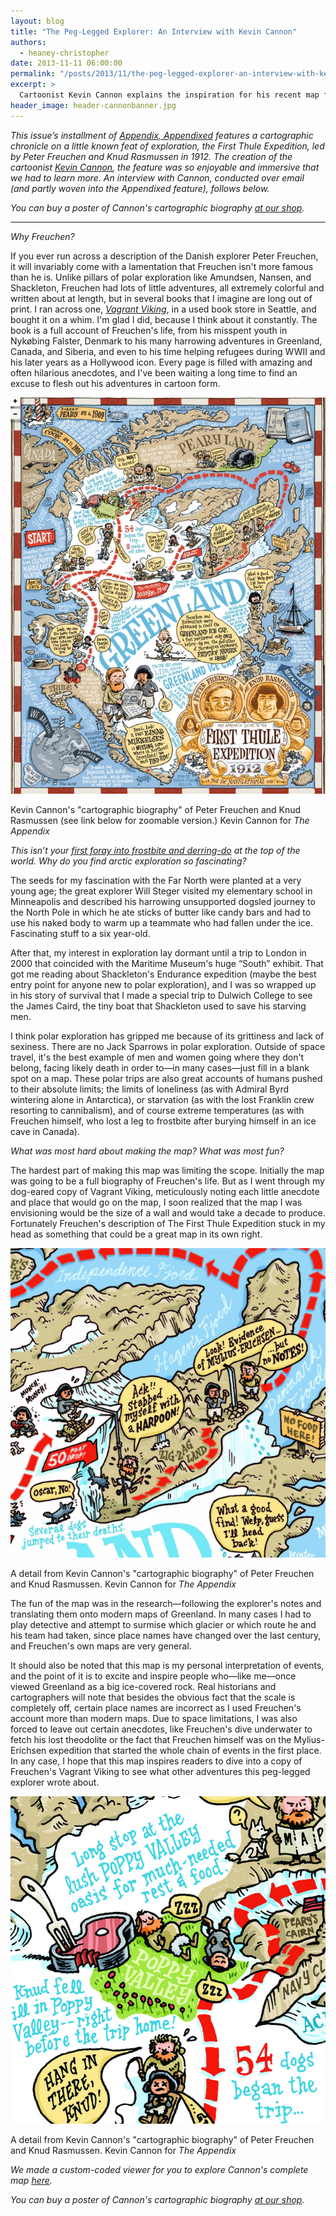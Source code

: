 ```yaml
---
layout: blog
title: "The Peg-Legged Explorer: An Interview with Kevin Cannon"
authors:
  - heaney-christopher
date: 2013-11-11 06:00:00
permalink: "/posts/2013/11/the-peg-legged-explorer-an-interview-with-kevin-cannon"
excerpt: >
  Cartoonist Kevin Cannon explains the inspiration for his recent map for <em>The Appendix</em> on the First Thule Expedition. Also, why there are no ‘Jack Sparrows’ in arctic exploration. 
header_image: header-cannonbanner.jpg 
---
```

_This issue’s installment of [Appendix, Appendixed](http://theappendix.net/issues/2013/10/the-appendix-appendixed) features a cartographic chronicle on a little known feat of exploration, the First Thule Expedition, led by Peter Freuchen and Knud Rasmussen in 1912. The creation of the cartoonist [Kevin Cannon](http://kevincannon.org/), the feature was so enjoyable and immersive that we had to learn more. An interview with Cannon, conducted over email (and partly woven into the Appendixed feature), follows below._

*You can buy a poster of Cannon's cartographic biography [at our shop](http://shop.theappendix.net/products/poster-of-1912-expedition-to-greenland-by-kevin-cannon).*

***

_Why Freuchen?_

If you ever run across a description of the Danish explorer Peter Freuchen, it will invariably come with a lamentation that Freuchen isn't more famous than he is. Unlike pillars of polar exploration like Amundsen, Nansen, and Shackleton, Freuchen had lots of little adventures, all extremely colorful and written about at length, but in several books that I imagine are long out of print. I ran across one, [_Vagrant Viking_](http://www.amazon.com/Vagrant-Viking-My-life-adventures/dp/B0007DNDCC), in a used book store in Seattle, and bought it on a whim. I'm glad I did, because I think about it constantly. The book is a full account of Freuchen's life, from his misspent youth in Nykøbing Falster, Denmark to his many harrowing adventures in Greenland, Canada, and Siberia, and even to his time helping refugees during WWII and his later years as a Hollywood icon. Every page is filled with amazing and often hilarious anecdotes, and I've been waiting a long time to find an excuse to flesh out his adventures in cartoon form.

<div class="inline-image">
<a rel="lightbox"href="/images/blog/2013/11/thule-large.jpg">
<img src="/images/blog/2013/11/thule-medium.jpg" width="640" alt="Cannon map" />
</a>
<p class="caption"> Kevin Cannon's "cartographic biography" of Peter Freuchen and Knud Rasmussen (see link below for zoomable version.)
<span class="credit">Kevin Cannon for <em>The Appendix</em></span>
</p>
</div>

_This isn’t your [first foray into frostbite and derring-do](http://www.amazon.com/Crater-XV-Kevin-Cannon/dp/1603091009) at the top of the world. Why do you find arctic exploration so fascinating?_

The seeds for my fascination with the Far North were planted at a very young age; the great explorer Will Steger visited my elementary school in Minneapolis and described his harrowing unsupported dogsled journey to the North Pole in which he ate sticks of butter like candy bars and had to use his naked body to warm up a teammate who had fallen under the ice. Fascinating stuff to a six year-old. 

After that, my interest in exploration lay dormant until a trip to London in 2000 that coincided with the Maritime Museum's huge “South” exhibit. That got me reading about Shackleton's Endurance expedition (maybe the best entry point for anyone new to polar exploration), and I was so wrapped up in his story of survival that I made a special trip to Dulwich College to see the James Caird, the tiny boat that Shackleton used to save his starving men.

I think polar exploration has gripped me because of its grittiness and lack of sexiness. There are no Jack Sparrows in polar exploration. Outside of space travel, it's the best example of men and women going where they don't belong, facing likely death in order to—in many cases—just fill in a blank spot on a map. These polar trips are also great accounts of humans pushed to their absolute limits; the limits of loneliness (as with Admiral Byrd wintering alone in Antarctica), or starvation (as with the lost Franklin crew resorting to cannibalism), and of course extreme temperatures (as with Freuchen himself, who lost a leg to frostbite after burying himself in an ice cave in Canada). 


_What was most hard about making the map? What was most fun?_

The hardest part of making this map was limiting the scope. Initially the map was going to be a full biography of Freuchen's life. But as I went through my dog-eared copy of Vagrant Viking, meticulously noting each little anecdote and place that would go on the map, I soon realized that the map I was envisioning would be the size of a wall and would take a decade to produce. Fortunately Freuchen's description of The First Thule Expedition stuck in my head as something that could be a great map in its own right.

<div class="inline-image">
<a rel="lightbox" href="/images/blog/2013/11/cannon2-large.jpg">
<img src="/images/blog/2013/11/cannon2-medium.jpg" width="640" alt="Cannon map" />
</a>
<p class="caption"> A detail from Kevin Cannon's "cartographic biography" of Peter Freuchen and Knud Rasmussen.
<span class="credit">Kevin Cannon for <em>The Appendix</em></span>
</p>
</div>

The fun of the map was in the research—following the explorer's notes and translating them onto modern maps of Greenland. In many cases I had to play detective and attempt to surmise which glacier or which route he and his team had taken, since place names have changed over the last century, and Freuchen's own maps are very general. 

It should also be noted that this map is my personal interpretation of events, and the point of it is to excite and inspire people who—like me—once viewed Greenland as a big ice-covered rock. Real historians and cartographers will note that besides the obvious fact that the scale is completely off, certain place names are incorrect as I used Freuchen's account more than modern maps. Due to space limitations, I was also forced to leave out certain anecdotes, like Freuchen's dive underwater to fetch his lost theodolite or the fact that Freuchen himself was on the Mylius-Erichsen expedition that started the whole chain of events in the first place. In any case, I hope that this map inspires readers to dive into a copy of Freuchen's Vagrant Viking to see what other adventures this peg-legged explorer wrote about.

<div class="inline-image">
<a rel="lightbox" href="/images/blog/2013/11/Cannon1-large.jpg">
<img src="/images/blog/2013/11/Cannon1-medium.jpg" width="640" alt="Cannon map" />
</a>
<p class="caption"> A detail from Kevin Cannon's "cartographic biography" of Peter Freuchen and Knud Rasmussen.
<span class="credit">Kevin Cannon for <em>The Appendix</em></span>
</p>
</div>

<em> We made a custom-coded viewer for you to explore Cannon's complete map [here](http://theappendix.net/issues/2013/10/the-appendix-appendixed).</em>

*You can buy a poster of Cannon's cartographic biography [at our shop](http://shop.theappendix.net/products/poster-of-1912-expedition-to-greenland-by-kevin-cannon).*